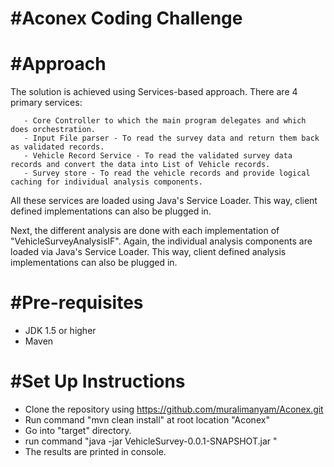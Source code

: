#Aconex Coding Challenge
===========================

#Approach
 ==============
 
   The solution is achieved using Services-based approach. There are 4 primary services:
   
       - Core Controller to which the main program delegates and which does orchestration.
	   - Input File parser - To read the survey data and return them back as validated records.
	   - Vehicle Record Service - To read the validated survey data records and convert the data into List of Vehicle records.
	   - Survey store - To read the vehicle records and provide logical caching for individual analysis components.
	   
   All these services are loaded using Java's Service Loader. This way, client defined implementations can also be plugged in.
   
   Next, the different analysis are done with each implementation of "VehicleSurveyAnalysisIF". Again, the individual analysis components 
   are loaded via Java's Service Loader. This way, client defined analysis implementations can also be plugged in.
   
   
#Pre-requisites
============================

 - JDK 1.5 or higher
 - Maven

#Set Up Instructions
============================
  - Clone the repository using https://github.com/muralimanyam/Aconex.git
  - Run command "mvn clean install" at root location "Aconex"
  - Go into "target" directory.
  - run command "java -jar VehicleSurvey-0.0.1-SNAPSHOT.jar <path-to-data-file>"
  - The results are printed in console.
